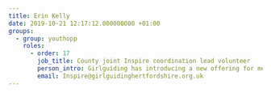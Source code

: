 ```yaml
---
title: Erin Kelly
date: 2019-10-21 12:17:12.000000000 +01:00
groups:
  - group: youthopp
    roles:
      - order: 17
        job_title: County joint Inspire coordination lead volunteer
        person_intro: Girlguiding has introducing a new offering for members who are aged between 18 and 30 and a group of champions has been formed to ensure that Anglia region provides a full offering of activities and opportunities for 18-30s members.
        email: Inspire@girlguidinghertfordshire.org.uk
---
```

